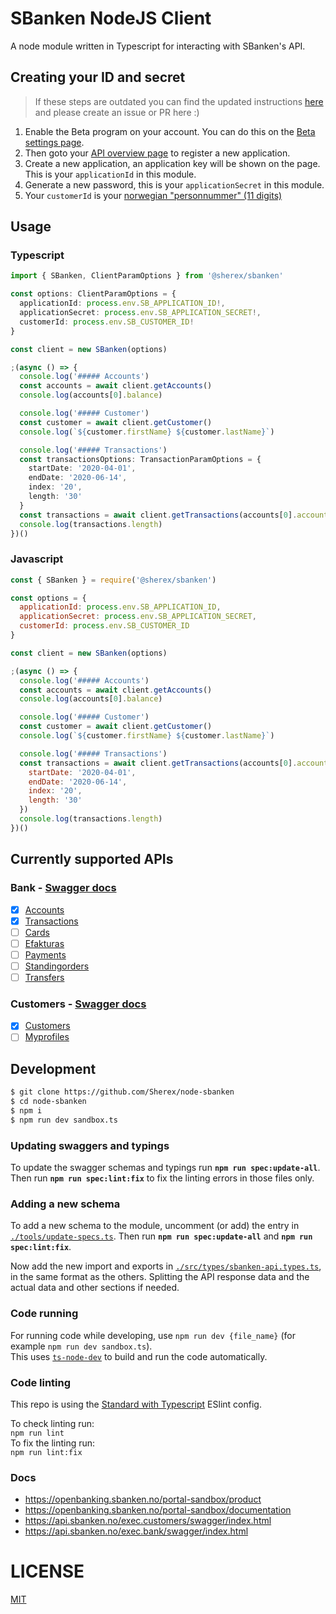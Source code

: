 # SBanken NodeJS Client
A node module written in Typescript for interacting with SBanken's API.

## Creating your ID and secret
> If these steps are outdated you can find the updated instructions [here](https://sbanken.no/bruke/utviklerportalen/) and please create an issue or PR here :)
1. Enable the Beta program on your account.
  You can do this on the [Beta settings page](https://secure.sbanken.no/Home/Settings/BetaProgram).
2. Then goto your [API overview page](https://secure.sbanken.no/Personal/ApiBeta/Info) to register a new application.
3. Create a new application, an application key will be shown on the page.
  This is your `applicationId` in this module.
4. Generate a new password, this is your `applicationSecret` in this module.
5. Your `customerId` is your [norwegian "personnummer" (11 digits)](https://en.wikipedia.org/wiki/National_identification_number#Norway)

## Usage
### Typescript
```typescript
import { SBanken, ClientParamOptions } from '@sherex/sbanken'

const options: ClientParamOptions = {
  applicationId: process.env.SB_APPLICATION_ID!,
  applicationSecret: process.env.SB_APPLICATION_SECRET!,
  customerId: process.env.SB_CUSTOMER_ID!
}

const client = new SBanken(options)

;(async () => {
  console.log('##### Accounts')
  const accounts = await client.getAccounts()
  console.log(accounts[0].balance)

  console.log('##### Customer')
  const customer = await client.getCustomer()
  console.log(`${customer.firstName} ${customer.lastName}`)

  console.log('##### Transactions')
  const transactionsOptions: TransactionParamOptions = {
    startDate: '2020-04-01',
    endDate: '2020-06-14',
    index: '20',
    length: '30'
  }
  const transactions = await client.getTransactions(accounts[0].accountId!, transactionsOptions)
  console.log(transactions.length)
})()
```

### Javascript
```javascript
const { SBanken } = require('@sherex/sbanken')

const options = {
  applicationId: process.env.SB_APPLICATION_ID,
  applicationSecret: process.env.SB_APPLICATION_SECRET,
  customerId: process.env.SB_CUSTOMER_ID
}

const client = new SBanken(options)

;(async () => {
  console.log('##### Accounts')
  const accounts = await client.getAccounts()
  console.log(accounts[0].balance)

  console.log('##### Customer')
  const customer = await client.getCustomer()
  console.log(`${customer.firstName} ${customer.lastName}`)

  console.log('##### Transactions')
  const transactions = await client.getTransactions(accounts[0].accountId, {
    startDate: '2020-04-01',
    endDate: '2020-06-14',
    index: '20',
    length: '30'
  })
  console.log(transactions.length)
})()
```

## Currently supported APIs
### Bank - [Swagger docs](https://api.sbanken.no/exec.bank/swagger/index.html)
- [X] [Accounts](https://api.sbanken.no/exec.bank/swagger/accounts_v1/swagger.json)
- [X] [Transactions](https://api.sbanken.no/exec.bank/swagger/transactions_v1/swagger.json)
- [ ] [Cards](https://api.sbanken.no/exec.bank/swagger/cards_v1/swagger.json)
- [ ] [Efakturas](https://api.sbanken.no/exec.bank/swagger/efakturas_v1/swagger.json)
- [ ] [Payments](https://api.sbanken.no/exec.bank/swagger/payments_v1/swagger.json)
- [ ] [Standingorders](https://api.sbanken.no/exec.bank/swagger/standingorders_v1/swagger.json)
- [ ] [Transfers](https://api.sbanken.no/exec.bank/swagger/transfers_v1/swagger.json)
### Customers - [Swagger docs](https://api.sbanken.no/exec.customers/swagger/index.html)
- [X] [Customers](https://api.sbanken.no/exec.customers/swagger/customers_v1/swagger.json)
- [ ] [Myprofiles](https://api.sbanken.no/exec.customers/swagger/myprofiles_v1/swagger.json)

## Development
```sh
$ git clone https://github.com/Sherex/node-sbanken
$ cd node-sbanken
$ npm i
$ npm run dev sandbox.ts
```

### Updating swaggers and typings
To update the swagger schemas and typings run **`npm run spec:update-all`**.
Then run **`npm run spec:lint:fix`** to fix the linting errors in those files only.

### Adding a new schema
To add a new schema to the module, uncomment (or add) the entry in [`./tools/update-specs.ts`](./tools/update-specs.ts).
Then run **`npm run spec:update-all`** and **`npm run spec:lint:fix`**.

Now add the new import and exports in [`./src/types/sbanken-api.types.ts`](src/types/sbanken-api.types.ts), in the same format as the others.
Splitting the API response data and the actual data and other sections if needed.

### Code running
For running code while developing, use `npm run dev {file_name}` (for example `npm run dev sandbox.ts`).  
This uses [`ts-node-dev`](https://github.com/whitecolor/ts-node-dev) to build and run the code automatically.

### Code linting
This repo is using the [Standard with Typescript](https://github.com/standard/eslint-config-standard-with-typescript) ESlint config.

To check linting run:  
`npm run lint`  
To fix the linting run:  
`npm run lint:fix`

### Docs
- https://openbanking.sbanken.no/portal-sandbox/product
- https://openbanking.sbanken.no/portal-sandbox/documentation
- https://api.sbanken.no/exec.customers/swagger/index.html
- https://api.sbanken.no/exec.bank/swagger/index.html

# LICENSE
[MIT](LICENSE)